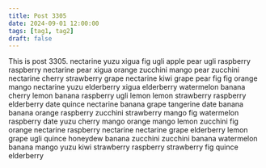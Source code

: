 ```yaml
---
title: Post 3305
date: 2024-09-01 12:00:00
tags: [tag1, tag2]
draft: false
---
```

This is post 3305.
nectarine
yuzu
xigua
fig
ugli
apple
pear
ugli
raspberry
raspberry
nectarine
pear
xigua
orange
zucchini
mango
pear
zucchini
nectarine
cherry
strawberry
grape
nectarine
kiwi
grape
pear
fig
fig
orange
mango
nectarine
yuzu
elderberry
xigua
elderberry
watermelon
banana
cherry
lemon
banana
raspberry
ugli
lemon
lemon
strawberry
raspberry
elderberry
date
quince
nectarine
banana
grape
tangerine
date
banana
banana
orange
raspberry
zucchini
strawberry
mango
fig
watermelon
raspberry
date
yuzu
cherry
mango
orange
mango
lemon
zucchini
fig
orange
nectarine
raspberry
nectarine
nectarine
grape
elderberry
lemon
grape
ugli
quince
honeydew
banana
zucchini
zucchini
banana
watermelon
banana
mango
yuzu
kiwi
strawberry
raspberry
strawberry
fig
quince
elderberry
